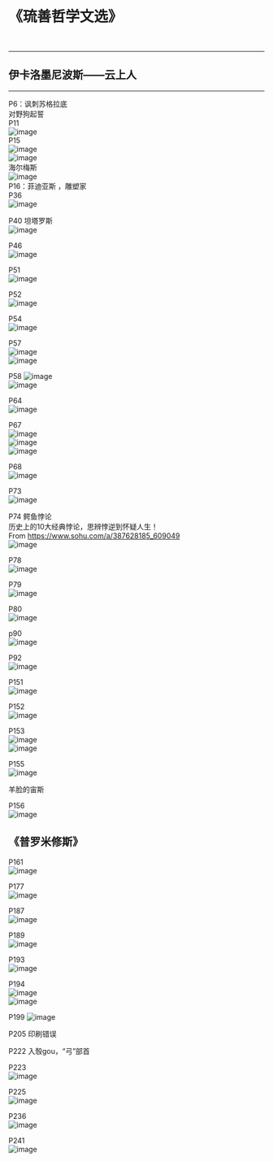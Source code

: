 # 《琉善哲学文选》
&nbsp;
***
## 伊卡洛墨尼波斯——云上人
***
P6：讽刺苏格拉底    
    对野狗起誓  
P11  
![image](https://user-images.githubusercontent.com/84896436/149871287-90a5c1ac-f06f-4f9b-ad4b-79284c64b0eb.png)  
P15  
![image](https://user-images.githubusercontent.com/84896436/149871303-1f75202f-6a59-4401-acdb-269adf9d8204.png)  
![image](https://user-images.githubusercontent.com/84896436/149871315-3c7efbc0-8485-4196-8336-0f9e0990bc55.png)  
海尔梅斯  
![image](https://user-images.githubusercontent.com/84896436/149871363-a7e7f916-99db-4c38-aa67-5623aae31d93.png)  
P16：菲迪亚斯  ，雕塑家  
P36  
![image](https://user-images.githubusercontent.com/84896436/149871516-f050fb64-6e07-441f-8a25-c9005ac8f8e5.png)

P40 坦塔罗斯   
![image](https://user-images.githubusercontent.com/84896436/149871646-a0afa037-16d4-4c1b-8dcf-701f499a55e8.png)

P46  
![image](https://user-images.githubusercontent.com/84896436/149871674-8888cd0b-7971-41d3-9ea0-88d65d87b7cd.png)  

P51  
![image](https://user-images.githubusercontent.com/84896436/149871690-f4624112-34f2-456a-b45f-78f6489f0059.png)  

P52  
![image](https://user-images.githubusercontent.com/84896436/149871720-813928fd-9af1-404c-8478-57f5339b444e.png)  

P54  
![image](https://user-images.githubusercontent.com/84896436/149871748-3d76416a-e6d0-48c0-89c1-244dbf756046.png)  

P57  
![image](https://user-images.githubusercontent.com/84896436/149871771-e89879aa-5478-4c32-b4aa-67f2592fc13f.png)  
![image](https://user-images.githubusercontent.com/84896436/149871800-0c244d09-30f5-4178-9ac2-286b16dcfa17.png)  

P58
![image](https://user-images.githubusercontent.com/84896436/149871830-6f3c8c69-5098-4bbc-8ac5-3322962db9df.png)  
![image](https://user-images.githubusercontent.com/84896436/149883826-34b068af-4d05-4b88-96e9-933ecdcbe84c.png)

P64  
![image](https://user-images.githubusercontent.com/84896436/149885330-9f851a30-ea75-4595-ad78-fe4ddf6bf2cd.png)  

P67  
![image](https://user-images.githubusercontent.com/84896436/149885389-ce0cf54e-26c6-42df-9f50-99dc8e6945f2.png)  
![image](https://user-images.githubusercontent.com/84896436/149885415-e370f335-1faa-4b1b-98d6-e5cffc41595f.png)  
![image](https://user-images.githubusercontent.com/84896436/149885452-635534cf-cbd8-448b-afc0-9fc8f9062a64.png)  

P68    
![image](https://user-images.githubusercontent.com/84896436/149885493-e30d3d85-0b75-45b6-b347-3407c2634b9a.png)

P73  
![image](https://user-images.githubusercontent.com/84896436/149885837-96f26625-8889-48dd-9d03-0b3be806e0a8.png)

P74
鳄鱼悖论  
历史上的10大经典悖论，思辨悖逆到怀疑人生！  
From <https://www.sohu.com/a/387628185_609049>   
![image](https://user-images.githubusercontent.com/84896436/149885895-2d41269a-0a32-4132-8468-a95406abd0ea.png)  

P78  
![image](https://user-images.githubusercontent.com/84896436/149885939-f9cd9e3a-b51b-4e30-8d69-60588e4cb370.png)  

P79  
![image](https://user-images.githubusercontent.com/84896436/149885982-e3ad2826-05ce-4f1b-b7d3-3e59f7f4b1fa.png)  

P80  
![image](https://user-images.githubusercontent.com/84896436/149886024-66ba4c0b-e63d-4ca3-bb74-cd1dd45e0ca9.png)  

p90  
![image](https://user-images.githubusercontent.com/84896436/149886089-fbbfed0c-a7a7-4c68-8278-b29ad93df40b.png)  

P92  
![image](https://user-images.githubusercontent.com/84896436/149886506-1f804170-cda7-49b9-9a97-50aa015c1929.png)  

P151  
![image](https://user-images.githubusercontent.com/84896436/149886548-5a91989b-993d-4237-a617-424d9d265eb2.png)

P152  
![image](https://user-images.githubusercontent.com/84896436/149886583-50c54c32-48ec-41cc-bb7a-523728050814.png)

P153  
![image](https://user-images.githubusercontent.com/84896436/149886619-3ebc87fd-9f8e-4469-bc61-50f16aa9e8a3.png)  
![image](https://user-images.githubusercontent.com/84896436/149886655-295ab4b8-ea54-4fb9-b1ab-ed145ada5ab2.png)

P155  
![image](https://user-images.githubusercontent.com/84896436/149886681-9513de58-7e5a-4f96-9e2c-b50a772eb802.png)  

羊脸的宙斯  

P156  
![image](https://user-images.githubusercontent.com/84896436/149886725-1acb3973-f5f3-41b6-84ea-1fc6e0517e05.png)


## 《普罗米修斯》
P161  
![image](https://user-images.githubusercontent.com/84896436/149886875-1f3c4a62-05e1-4e0b-a870-2ee666cf9354.png)

P177  
![image](https://user-images.githubusercontent.com/84896436/149886906-0f815895-ecc7-43e8-8db2-15c287a18c56.png)

P187  
![image](https://user-images.githubusercontent.com/84896436/149886942-9181954a-2f19-48d3-b102-0ee413b0cfe3.png)

P189  
![image](https://user-images.githubusercontent.com/84896436/149886981-df195649-4bd2-4eba-ae44-6e69537d876e.png)

P193  
![image](https://user-images.githubusercontent.com/84896436/149887001-d8a30706-ec97-43cb-a1f3-82d4186fbf83.png)

P194  
![image](https://user-images.githubusercontent.com/84896436/149887043-98b8a1b9-9e67-45eb-bd57-8f8d8f49a8f1.png)  
![image](https://user-images.githubusercontent.com/84896436/149887082-26bd9249-4184-4e2b-9f31-33935d9b2db1.png)

P199
![image](https://user-images.githubusercontent.com/84896436/149887490-f4e1ac4e-d689-4a54-a092-462690961220.png)  

P205 印刷错误  

P222  入彀gou，“弓”部首 

P223  
![image](https://user-images.githubusercontent.com/84896436/149887628-39c538e7-f5b7-4332-af21-9133f156f3f2.png)

P225  
![image](https://user-images.githubusercontent.com/84896436/149887647-4317248a-238a-46a3-991d-5834957a4a9c.png)

P236  
![image](https://user-images.githubusercontent.com/84896436/149887666-7dc4f268-841c-4aaa-95f7-50128c2f5bd9.png)   

P241  
![image](https://user-images.githubusercontent.com/84896436/149887744-bd7da0ab-f5b1-4fc7-8096-337f13e623c3.png)


















